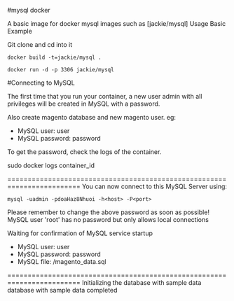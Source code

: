 #mysql docker

A basic image for docker mysql images such as [jackie/mysql]
Usage
Basic Example

Git clone and cd into it
```no-highlight
docker build -t=jackie/mysql .
```
```no-highlight
docker run -d -p 3306 jackie/mysql 
```

#Connecting to MySQL

The first time that you run your container, 
a new user admin with all privileges will be created in MySQL with a password. 

Also create magento database and new magento user. eg: 

- MySQL user: user
- MySQL password: password

To get the password, check the logs of the container.

sudo docker logs container_id

========================================================================
You can now connect to this MySQL Server using:

    mysql -uadmin -pdoaHaz8Nhuoi -h<host> -P<port>

Please remember to change the above password as soon as possible!
MySQL user 'root' has no password but only allows local connections

Waiting for confirmation of MySQL service startup

- MySQL user: user
- MySQL password: password
- MySQL file: /magento_data.sql

========================================================================
Initializing the database with sample data
database with sample data completed


